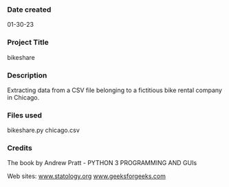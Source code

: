 ### Date created
01-30-23

### Project Title
bikeshare

### Description
Extracting data from a CSV file belonging to a fictitious bike rental company in Chicago.

### Files used
bikeshare.py
chicago.csv

### Credits
The book by Andrew Pratt - PYTHON 3 PROGRAMMING AND GUIs

Web sites:
          www.statology.org
          www.geeksforgeeks.com
